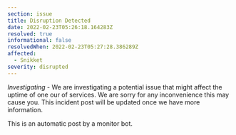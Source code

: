```yaml
---
section: issue
title: Disruption Detected
date: 2022-02-23T05:26:18.164283Z
resolved: true
informational: false
resolvedWhen: 2022-02-23T05:27:28.386289Z
affected:
  - Snikket
severity: disrupted
---
```

*Investigating* - We are investigating a potential issue that might affect the uptime of one our of services. We are sorry for any inconvenience this may cause you. This incident post will be updated once we have more information.

This is an automatic post by a monitor bot.
        